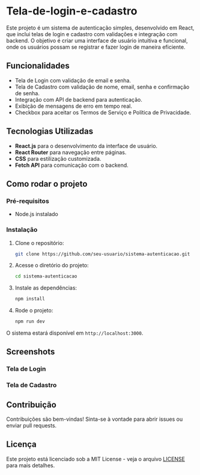 # Tela-de-login-e-cadastro

Este projeto é um sistema de autenticação simples, desenvolvido em React, que inclui telas de login e cadastro com validações e integração com backend. O objetivo é criar uma interface de usuário intuitiva e funcional, onde os usuários possam se registrar e fazer login de maneira eficiente.

## Funcionalidades

- Tela de Login com validação de email e senha.
- Tela de Cadastro com validação de nome, email, senha e confirmação de senha.
- Integração com API de backend para autenticação.
- Exibição de mensagens de erro em tempo real.
- Checkbox para aceitar os Termos de Serviço e Política de Privacidade.

## Tecnologias Utilizadas

- **React.js** para o desenvolvimento da interface de usuário.
- **React Router** para navegação entre páginas.
- **CSS** para estilização customizada.
- **Fetch API** para comunicação com o backend.

## Como rodar o projeto

### Pré-requisitos
- Node.js instalado

### Instalação

1. Clone o repositório:
    ```bash
    git clone https://github.com/seu-usuario/sistema-autenticacao.git
    ```

2. Acesse o diretório do projeto:
    ```bash
    cd sistema-autenticacao
    ```

3. Instale as dependências:
    ```bash
    npm install
    ```

4. Rode o projeto:
    ```bash
    npm run dev
    ```

O sistema estará disponível em `http://localhost:3000`.

## Screenshots

### Tela de Login

### Tela de Cadastro


## Contribuição

Contribuições são bem-vindas! Sinta-se à vontade para abrir issues ou enviar pull requests.

## Licença

Este projeto está licenciado sob a MIT License - veja o arquivo [LICENSE](LICENSE) para mais detalhes.
